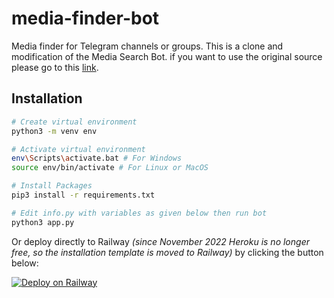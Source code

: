 # media-finder-bot

Media finder for Telegram channels or groups. This is a clone and modification of the Media Search Bot. if you want to use the original source please go to this [link](https://github.com/Mahesh0253/Media-Search-bot).

## Installation

```bash
# Create virtual environment
python3 -m venv env

# Activate virtual environment
env\Scripts\activate.bat # For Windows
source env/bin/activate # For Linux or MacOS

# Install Packages
pip3 install -r requirements.txt

# Edit info.py with variables as given below then run bot
python3 app.py
```

<!-- Or deploy directly to Heroku by clicking the button below:
[![Deploy](https://www.herokucdn.com/deploy/button.svg)](https://heroku.com/deploy) -->

Or deploy directly to Railway <i>(since November 2022 Heroku is no longer free, so the installation template is moved to Railway)</i> by clicking the button below:

[![Deploy on Railway](https://railway.app/button.svg)](https://railway.app/new/template/dUjXPr?referralCode=lriTrC)
